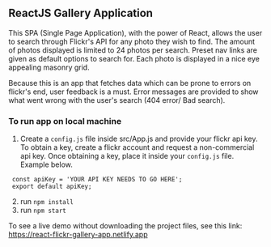 ## ReactJS Gallery Application

This SPA (Single Page Application), with the power of React, allows the user to search through Flickr's API for any photo they wish to find. The amount of photos displayed is limited to 24 photos per search. Preset nav links are given as default options to search for. Each photo is displayed in a nice eye appealing masonry grid.

Because this is an app that fetches data which can be prone to errors on flickr's end, user feedback is a must. Error messages are provided to show what went wrong with the user's search (404 error/ Bad search).



### To run app on local machine
  1.  Create a `config.js` file inside src/App.js and provide your flickr api key. To obtain a key, create a flickr account and request a         non-commercial api key. Once obtaining a key, place it inside your `config.js` file. Example below.
  
     const apiKey = 'YOUR API KEY NEEDS TO GO HERE';
     export default apiKey;
     
  2.  run `npm install`
  3.  run `npm start`

To see a live demo without downloading the project files, see this link: https://react-flickr-gallery-app.netlify.app
